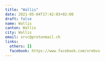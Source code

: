 ```yaml
---
title: "Wallis"
date: 2021-05-04T17:42:03+02:00
draft: false
name: Wallis
canton: Wallis
city: Wallis
email: xrvc@protonmail.ch
links:
  others: []
  facebook: https://www.facebook.com/xrebvs
---
```


